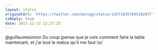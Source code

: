 ```yaml
---
layout: status
originalUrl: 'https://twitter.com/marcgg/status/135710357695102977'
isReply: true
date: 2011-11-13 13:27:25
---
```


@guillaumesimon Du coup jpense que je vois comment faire la table maintenant, et j'ai tout le matos qu'il me faut \o/
